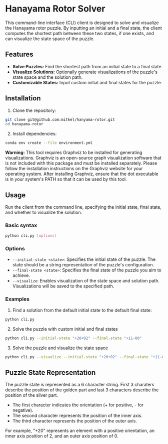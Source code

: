 # Hanayama Rotor Solver

This command-line interface (CLI) client is designed to solve and visualize the Hanayama rotor puzzle.
By inputting an initial and a final state, the client computes the shortest path between these two states, if one exists, and can visualize the state space of the puzzle.

## Features
- **Solve Puzzles:** Find the shortest path from an initial state to a final state.
- **Visualize Solutions:** Optionally generate visualizations of the puzzle's state space and the solution path.
- **Customizable States:** Input custom initial and final states for the puzzle.

## Installation
1. Clone the repository:
```bash
git clone git@github.com:mitkel/hanyama-rotor.git
cd hanayama-rotor
```
2. Install dependencies:
```bash
conda env create --file environment.yml
```

**Warning:** This tool requires Graphviz to be installed for generating visualizations.
Graphviz is an open-source graph visualization software that is not included with this package and must be installed separately.
Please follow the installation instructions on the Graphviz website for your operating system.
After installing Graphviz, ensure that the dot executable is in your system's PATH so that it can be used by this tool.

## Usage
Run the client from the command line, specifying the initial state, final state, and whether to visualize the solution.

### Basic syntax
```bash
python cli.py [options]
```

### Options
- `--initial-state <state>`: Specifies the initial state of the puzzle. The state should be a string representation of the puzzle's configuration.
- `--final-state <state>`: Specifies the final state of the puzzle you aim to achieve.
- `--visualize`: Enables visualization of the state space and solution path. Visualizations will be saved to the specified path.

### Examples
1. Find a solution from the default initial state to the default final state:
```bash
python cli.py
```
2. Solve the puzzle with custom initial and final states
```bash
python cli.py --initial-state "+20+02" --final-state "+11-00"
```
3. Solve the puzzle and visualize the state space
```bash
python cli.py --visualize --initial-state "+20+02" --final-state "+11-00"
```

## Puzzle State Representation
The puzzle state is represented as a 6 character string.
First 3 charaters describe the position of the golden part and last 3 characters describe the position of the silver part.

- The first character indicates the orientation (+ for positive, - for negative).
- The second character represents the position of the inner axis.
- The third character represents the position of the outer axis.

For example, "+20" represents an element with a positive orientation, an inner axis position of 2, and an outer axis position of 0.
